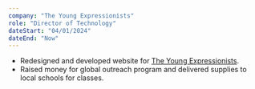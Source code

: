 ```yaml
---
company: "The Young Expressionists"
role: "Director of Technology"
dateStart: "04/01/2024"
dateEnd: "Now"
---
```

- Redesigned and developed website for [The Young Expressionists](https://theyoungexpressionists.org).
- Raised money for global outreach program and delivered supplies to local schools for classes.
